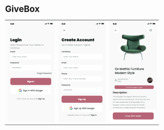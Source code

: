 # GiveBox

<table>
  <tr>
    <td>
       <img src="https://raw.githubusercontent.com/fasilthottathil/GiveBox/master/assets/sign-in.jpg" width="300">
    </td>
    <td>
     <img src="https://raw.githubusercontent.com/fasilthottathil/GiveBox/master/assets/sign-up.jpg" width="300">
    </td>
<td>
     <img src="https://raw.githubusercontent.com/fasilthottathil/GiveBox/master/assets/detail.jpg" width="300">
    </td>
  </tr>
</table>

